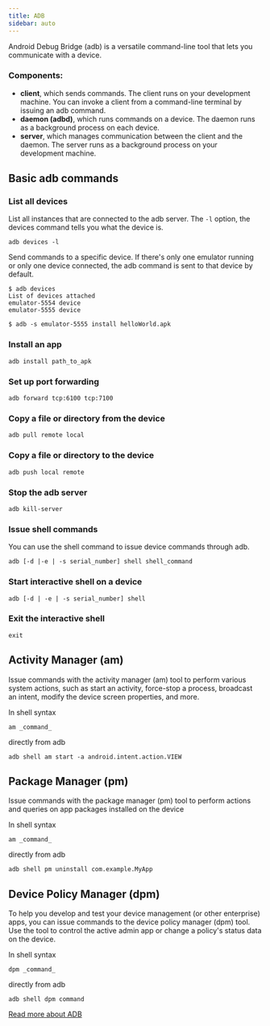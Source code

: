 ```yaml
---
title: ADB
sidebar: auto
---
```


Android Debug Bridge (adb) is a versatile command-line tool that lets you communicate with a device.

### Components:
* **client**, which sends commands. The client runs on your development machine. You can invoke a client from a command-line terminal by issuing an adb command.
* **daemon (adbd)**, which runs commands on a device. The daemon runs as a background process on each device.
* **server**, which manages communication between the client and the daemon. The server runs as a background process on your development machine.

## Basic adb commands

### List all devices

List all instances that are connected to the adb server. The `-l` option, the devices command tells you what the device is.

```
adb devices -l
```

Send commands to a specific device. If there's only one emulator running or only one device connected, the adb command is sent to that device by default.

```
$ adb devices
List of devices attached
emulator-5554 device
emulator-5555 device

$ adb -s emulator-5555 install helloWorld.apk
```

### Install an app

```
adb install path_to_apk
```

### Set up port forwarding

```
adb forward tcp:6100 tcp:7100
```

### Copy a file or directory from the device

```
adb pull remote local
```

### Copy a file or directory to the device

```
adb push local remote
```

### Stop the adb server

```
adb kill-server
```

### Issue shell commands

You can use the shell command to issue device commands through adb.

```
adb [-d |-e | -s serial_number] shell shell_command
```

### Start interactive shell on a device

```
adb [-d | -e | -s serial_number] shell
```

### Exit the interactive shell

```
exit
```

## Activity Manager (am)

Issue commands with the activity manager (am) tool to perform various system actions, such as start an activity, force-stop a process, broadcast an intent, modify the device screen properties, and more.

In shell syntax
```
am _command_
```

directly from adb
```
adb shell am start -a android.intent.action.VIEW
```

## Package Manager (pm)

Issue commands with the package manager (pm) tool to perform actions and queries on app packages installed on the device

In shell syntax
```
am _command_
```

directly from adb
```
adb shell pm uninstall com.example.MyApp
```

## Device Policy Manager (dpm)

To help you develop and test your device management (or other enterprise) apps, you can issue commands to the device policy manager (dpm) tool. Use the tool to control the active admin app or change a policy's status data on the device.

In shell syntax
```
dpm _command_
```

directly from adb
```
adb shell dpm command
```

[Read more about ADB](https://developer.android.com/studio/command-line/adb)

